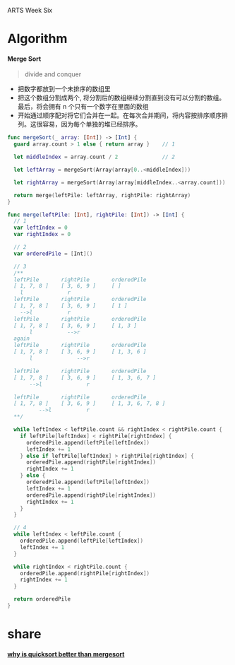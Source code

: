ARTS Week Six
# Algorithm
#### Merge Sort
> divide and conquer
- 把数字都放到一个未排序的数组里
- 把这个数组分割成两个, 将分割后的数组继续分割直到没有可以分割的数组。最后，将会拥有 n 个只有一个数字在里面的数组
- 开始通过顺序配对将它们合并在一起。在每次合并期间，将内容按排序顺序排列。这很容易，因为每个单独的堆已经排序。

```swift
func mergeSort(_ array: [Int]) -> [Int] {
  guard array.count > 1 else { return array }    // 1

  let middleIndex = array.count / 2              // 2

  let leftArray = mergeSort(Array(array[0..<middleIndex]))             // 3

  let rightArray = mergeSort(Array(array[middleIndex..<array.count]))  // 4

  return merge(leftPile: leftArray, rightPile: rightArray)             // 5
}

func merge(leftPile: [Int], rightPile: [Int]) -> [Int] {
  // 1
  var leftIndex = 0
  var rightIndex = 0

  // 2
  var orderedPile = [Int]()

  // 3
  /**
  leftPile       rightPile       orderedPile
  [ 1, 7, 8 ]    [ 3, 6, 9 ]     [ ]
    l              r
  leftPile       rightPile       orderedPile
  [ 1, 7, 8 ]    [ 3, 6, 9 ]     [ 1 ]
    -->l           r
  leftPile       rightPile       orderedPile
  [ 1, 7, 8 ]    [ 3, 6, 9 ]     [ 1, 3 ]
       l           -->r
  again
  leftPile       rightPile       orderedPile
  [ 1, 7, 8 ]    [ 3, 6, 9 ]     [ 1, 3, 6 ]
       l              -->r

  leftPile       rightPile       orderedPile
  [ 1, 7, 8 ]    [ 3, 6, 9 ]     [ 1, 3, 6, 7 ]
       -->l              r

  leftPile       rightPile       orderedPile
  [ 1, 7, 8 ]    [ 3, 6, 9 ]     [ 1, 3, 6, 7, 8 ]
          -->l           r
  **/

  while leftIndex < leftPile.count && rightIndex < rightPile.count {
    if leftPile[leftIndex] < rightPile[rightIndex] {
      orderedPile.append(leftPile[leftIndex])
      leftIndex += 1
    } else if leftPile[leftIndex] > rightPile[rightIndex] {
      orderedPile.append(rightPile[rightIndex])
      rightIndex += 1
    } else {
      orderedPile.append(leftPile[leftIndex])
      leftIndex += 1
      orderedPile.append(rightPile[rightIndex])
      rightIndex += 1
    }
  }

  // 4
  while leftIndex < leftPile.count {
    orderedPile.append(leftPile[leftIndex])
    leftIndex += 1
  }

  while rightIndex < rightPile.count {
    orderedPile.append(rightPile[rightIndex])
    rightIndex += 1
  }

  return orderedPile
}
```
# share
#### [why is quicksort better than mergesort](https://stackoverflow.com/questions/70402/why-is-quicksort-better-than-mergesort)